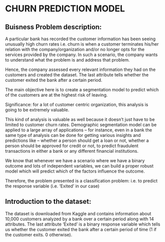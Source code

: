 # CHURN PREDICTION MODEL







## Buisness Problem description:
A particular bank has recorded the customer information has been seeing unusually high churn rates i.e. churn is when a customer terminates his/her relation with the company/organization and/or no longer opts for the services provided by the company. In such a scenario, the company wants to understand what the problem is and address that problem. 

Hence, the company assessed every relevant information they had on the customers and created the dataset. 
The last attribute tells whether the customer exited the bank after a certain period.

The main objective here is to create a segmentation model to predict which of the customers are at the highest risk of leaving.

Significance: for a lot of customer centric organization, this analysis is going to be extremely valuable.

This kind of analysis is valuable as well because it doesn’t just have to be limited to customer churn rates. Demographic segmentation model can be applied to a large array of applications – for instance, even in a bank the same type of analysis can be done for getting various insights and predictions like – whether a person should get a loan or not, whether a person should be approved for credit or not, to predict fraudulent transactions in either a bank or any different financial institutions.

We know that whenever we have a scenario where we have a binary outcome and lots of independent variables, we can build a proper robust model which will predict which of the factors influence the outcome.

Therefore, the problem presented is a classification problem: i.e. to predict the response variable (i.e. ‘Exited’ in our case)


## Introduction to the dataset: 
The dataset is downloaded from Kaggle and contains information about 10,000 customers analyzed by a bank over a certain period along with 14 attributes. The last attribute ‘Exited’ is a binary response variable which tells us whether the customer exited the bank after a certain period of time (1 if the customer exits. 0 otherwise).
